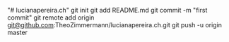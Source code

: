 "# lucianapereira.ch"  git init git add README.md git commit -m "first commit" git remote add origin git@github.com:TheoZimmermann/lucianapereira.ch.git git push -u origin master
